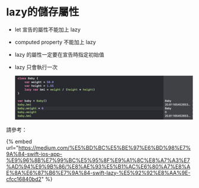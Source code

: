# lazy的儲存屬性

* let 宣告的屬性不能加上 lazy
* computed property 不能加上 lazy
* lazy 的屬性一定要在宣告時指定初始值
* lazy 只會執行一次  

  ![](../../.gitbook/assets/ying-mu-kuai-zhao-20190321-xia-wu-4.21.53.png)

請參考：

{% embed url="https://medium.com/%E5%BD%BC%E5%BE%97%E6%BD%98%E7%9A%84-swift-ios-app-%E9%96%8B%E7%99%BC%E5%95%8F%E9%A1%8C%E8%A7%A3%E7%AD%94%E9%9B%86/%E8%AE%93%E5%B1%AC%E6%80%A7%E8%AE%8A%E6%87%B6%E7%9A%84-swift-lazy-%E5%92%92%E8%AA%9E-cfcc16840bd2" %}



